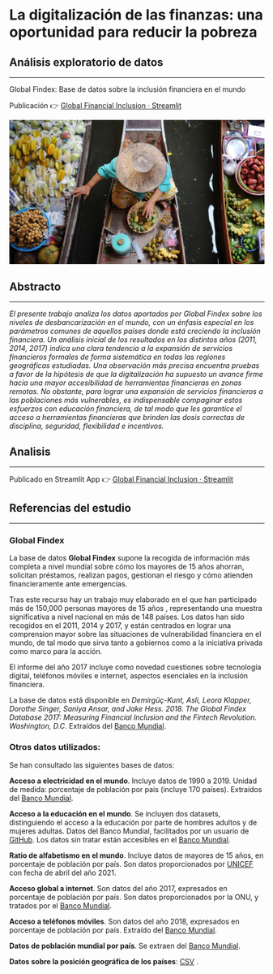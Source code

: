 # La digitalización de las finanzas: una oportunidad para reducir la pobreza

## Análisis exploratorio de datos
----------------------------------------------------------------------------------------------

Global Findex: Base de datos sobre la inclusión financiera en el mundo

Publicación 👉 [Global Financial Inclusion · Streamlit](https://share.streamlit.io/gonzalovf1996/global_financial_inclusion/main/main.py)

![imagen portada](imagen/boat-market-marquee-1600x900.jpg)

## Abstracto
----------------------------------------------------------------------------------------------
_El presente trabajo analiza los datos aportados por Global Findex sobre los niveles de desbancarización en el mundo, con un énfasis especial en los parámetros comunes de aquellos países donde está creciendo la inclusión financiera. Un análisis inicial de los resultados en los distintos años (2011, 2014, 2017) indica una clara tendencia a la expansión de servicios financieros formales de forma sistemática en todas las regiones geográficas estudiadas. Una observación más precisa encuentra pruebas a favor de la hipótesis de que la digitalización ha supuesto un avance firme hacia una mayor accesibilidad de herramientas financieras en zonas remotas. No obstante, para lograr una expansión de servicios financieros a las poblaciones más vulnerables, es indispensable compaginar estos esfuerzos con educación financiera, de tal modo que les garantice el acceso a herramientas financieras que brinden las dosis correctas de disciplina, seguridad, flexibilidad e incentivos._


## Analisis
----------------------------------------------------------------------------------------------

Publicado en Streamlit App 👉 [Global Financial Inclusion · Streamlit](https://share.streamlit.io/gonzalovf1996/global_financial_inclusion/main/main.py)



## Referencias del estudio
----------------------------------------------------------------------------------------------

### Global Findex

La base de datos __Global Findex__ supone la recogida de información más completa a nivel mundial sobre cómo los mayores de 15 años ahorran, solicitan préstamos, realizan pagos, gestionan el riesgo y cómo atienden financieramente ante emergencias.

Tras este recurso hay un trabajo muy elaborado en el que han participado más de 150,000 personas mayores de 15 años , representando una muestra significativa a nivel nacional en más de 148 países. Los datos han sido recogidos en el 2011, 2014 y 2017, y están centrados en lograr una comprension mayor sobre las situaciones de vulnerabilidad financiera en el mundo, de tal modo que sirva tanto a gobiernos como a la iniciativa privada como marco para la acción.

El informe del año 2017 incluye como novedad cuestiones sobre tecnología digital, teléfonos móviles e internet, aspectos esenciales en la inclusión financiera.

La base de datos está disponible en _Demirgüç-Kunt, Asli, Leora Klapper, Dorothe Singer, Saniya Ansar, and Jake Hess. 2018. The Global Findex Database 2017: Measuring Financial Inclusion and the Fintech Revolution. Washington, D.C_. Extraídos del [Banco Mundial](https://globalfindex.worldbank.org/index.php/#data_sec_focus).


### Otros datos utilizados:

Se han consultado las siguientes bases de datos:

__Acceso a electricidad en el mundo__. Incluye datos de 1990 a 2019. Unidad de medida: porcentaje de población por país (incluye 170 países). Extraídos del [Banco Mundial](https://data.worldbank.org/indicator/EG.ELC.ACCS.ZS).

__Acceso a la educación en el mundo__. Se incluyen dos datasets, distinguiendo el acceso a la educación por parte de hombres adultos y de mujeres adultas. Datos del Banco Mundial, facilitados por un usuario de [GitHub](https://github.com/cllocc/DAND_project_2). Los datos sin tratar están accesibles en el [Banco Mundial](https://databank.worldbank.org/EdStats_Indicators_Report/id/c755d342#).

__Ratio de alfabetismo en el mundo__. Incluye datos de mayores de 15 años, en porcentaje de población por país. Son datos proporcionados por [UNICEF](https://data.unicef.org/topic/education/learning-and-skills/) con fecha de abril del año 2021.

__Acceso global a internet__. Son datos del año 2017, expresados en porcentaje de población por país. Son datos proporcionados por la ONU, y tratados por el [Banco Mundial](https://data.worldbank.org/indicator/IT.NET.USER.ZS).

__Acceso a teléfonos móviles__. Son datos del año 2018, expresados en porcentaje de población por país. Extraído del [Banco Mundial]( https://data.worldbank.org/indicator/IT.CEL.SETS.P2).

__Datos de población mundial por país__. Se extraen del [Banco Mundial](https://data.worldbank.org/indicator/SP.POP.TOTL).

__Datos sobre la posición geográfica de los países__: [CSV](https://gist.githubusercontent.com/tadast/8827699/raw/3cd639fa34eec5067080a61c69e3ae25e3076abb/countries_codes_and_coordinates.csv) .
